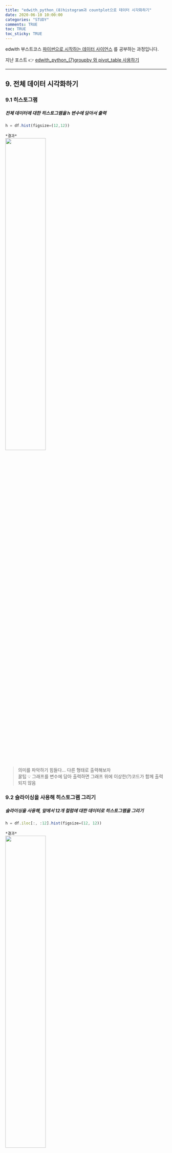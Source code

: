 ```yaml
---
title: "edwith_python_(8)histogram과 countplot으로 데이터 시각화하기"
date: 2020-06-10 10:00:00
categories: "STUDY"
comments: TRUE
toc: TRUE
toc_sticky: TRUE
---
```


edwith 부스트코스 [파이썬으로 시작하는 데이터 사이언스](https://www.edwith.org/boostcourse-ds-510/joinLectures/28137) 를 공부하는 과정입니다.    
  
지난 포스트 :point_right: [edwith_python_(7)groupby 와 pivot_table 사용하기](https://masunii.github.io/study/edwith_%EA%B1%B4%EA%B0%95%EB%8D%B0%EC%9D%B4%ED%84%B0(2)/)  

--------------------------------------------------------

## 9. 전체 데이터 시각화하기  

### 9.1 히스토그램  

##### 전체 데이터에 대한 히스토그램을 h 변수에 담아서 출력
```javascript
h = df.hist(figsize=(12,12))
```

`*결과*`  
<img src = "https://user-images.githubusercontent.com/50826051/84227018-50baa800-ab1e-11ea-9bfc-f44ec1178fe7.png" width="50%">  

> 의미를 파악하기 힘들다...  다른 형태로 출력해보자  
> 꿀팁 :bulb: 그래프를 변수에 담아 출력하면 그래프 위에 이상한(?)코드가 함께 출력되지 않음

### 9.2 슬라이싱을 사용해 히스토그램 그리기  

##### 슬라이싱을 사용해, 앞에서 12개 컬럼에 대한 데이터로 히스토그램을 그리기
```javascript
h = df.iloc[:, :12].hist(figsize=(12, 12))
```
`*결과*`  
<img src = "https://user-images.githubusercontent.com/50826051/84227145-97100700-ab1e-11ea-9f61-bfc851789a5f.png" width="50%">  

>loc: 행열 이름 정보 필요  
iloc: 행열 인덱스 번호 정보 필요  

##### 슬라이싱을 사용해 앞에서 12번째부터 23번째까지(12:24) 컬럼에 대한 데이터로 히스토그램 그리기
```javascript
h = df.iloc[:, 12:24].hist(figsize=(12, 12), bins=100)
``` 

`*결과*`  
<img src = "https://user-images.githubusercontent.com/50826051/84227222-c0309780-ab1e-11ea-9625-c152b860230c.png" width="50%">  

> bins: 막대의 개수를 지정하는 옵션.  

##### 슬라이싱을 사용해 앞에서 24번째부터 마지막까지의 컬럼에 대한 데이터로 히스토그램 그리기
```javascript
h = df.iloc[:, 24:].hist(figsize=(12, 12), bins=10)
```  

`*결과*`  
<img src = "https://user-images.githubusercontent.com/50826051/84227272-e5bda100-ab1e-11ea-8fb1-e891ac5031fa.png" width="50%">  

## 10. 샘플데이터 추출하기  
seaborn의 그래프는 내부에서 수학적 연산이 되기 때문에 데이터가 많으면 속도가 오래 걸리기 되어, 전체 데이터의 일부를 샘플링하여 사용하면 좋음  

##### df.sample을  일부 데이터만 샘플링하여 추출
```javascript
df_sample = df.sample(1000, random_state=1)
```
> random_state를 통해 샘플링되는 값을 고정할 수 있음.(이 셀을 여러번 실행해도 항상 같은 값만 나옴)  
실험을 통제할 때 사용  

## 11. 범주형(카테고리) 데이터 시각화하기
### 11.1 음주여부
##### "음주여부"에 따른 countplot을 그리고 hue를 사용하여 "성별코드"로 색상을 구분하여 그리기
```javascript
sns.countplot(data = df, x="음주여부", hue = "성별코드")
``` 

`*결과*`  
<img src = "https://user-images.githubusercontent.com/50826051/84227367-33d2a480-ab1f-11ea-9e0c-18d2be91c92c.png" width="50%">  


##### countplot으로 "연령대코드(5세단위)"별 "음주여부" 확인하기
```javascript
sns.countplot(data = df, x= "연령대코드(5세단위)", hue = "음주여부")
```

`*결과*`  
<img src = "https://user-images.githubusercontent.com/50826051/84227403-4ea51900-ab1f-11ea-881a-5e20b87b7ca4.png" width="50%">  

### 11.2 countplot 신장과 체중
##### countplot으로 성별 "키" 차이 확인하기
```javascript
sns.countplot(data = df, x="신장(5Cm단위)", hue = "성별코드")
```

`*결과*`  
<img src = "https://user-images.githubusercontent.com/50826051/84227534-a6438480-ab1f-11ea-8b31-4dd38fc19405.png" width="50%">  

##### countplot으로 성별 "체중" 차이 확인하기
```javascript
sns.countplot(data = df, x="체중(5Kg단위)", hue="성별코드")
```

`*결과*`  
<img src = "https://user-images.githubusercontent.com/50826051/84227586-c4a98000-ab1f-11ea-94d2-cc6ca08eddc7.png" width="50%">  


  
다음 포스트 :point_right: [edwith_python_(9)barplot, lineplot, pointplot으로 데이터 시각화하기](https://masunii.github.io/study/edwith_%EA%B1%B4%EA%B0%95%EB%8D%B0%EC%9D%B4%ED%84%B0(4)/)  



